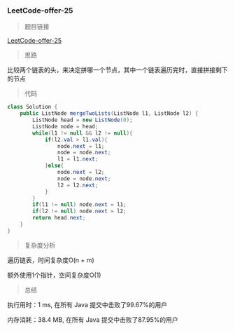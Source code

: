 ### LeetCode-offer-25

> 题目链接

[LeetCode-offer-25](https://leetcode-cn.com/problems/he-bing-liang-ge-pai-xu-de-lian-biao-lcof/)

> 思路

比较两个链表的头，来决定拼哪一个节点，其中一个链表遍历完时，直接拼接剩下的节点

> 代码

```java
class Solution {
    public ListNode mergeTwoLists(ListNode l1, ListNode l2) {
        ListNode head = new ListNode(0);
        ListNode node = head;
        while(l1 != null && l2 != null){
            if(l2.val > l1.val){
                node.next = l1;
                node = node.next;
                l1 = l1.next;
            }else{
                node.next = l2;
                node = node.next;
                l2 = l2.next;
            }
        }
        if(l1 != null) node.next = l1;
        if(l2 != null) node.next = l2;
        return head.next;
    }
}
```

> 复杂度分析

遍历链表，时间复杂度O(n + m)

额外使用1个指针，空间复杂度O(1)

> 总结

执行用时：1 ms, 在所有 Java 提交中击败了99.67%的用户

内存消耗：38.4 MB, 在所有 Java 提交中击败了87.95%的用户
